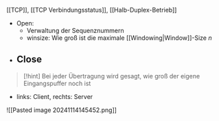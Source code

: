 [[TCP]], [[TCP Verbindungsstatus]], [[Halb-Duplex-Betrieb]]

- Open:
	- Verwaltung der Sequenznummern
	- winsize: Wie groß ist die maximale [[Windowing|Window]]-Size $n$
- Close
	- 

> [!hint] Bei jeder Übertragung wird gesagt, wie groß der eigene Eingangspuffer noch ist

- links: Client, rechts: Server

![[Pasted image 20241114145452.png]]